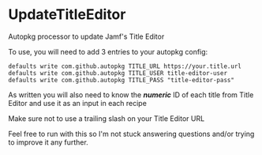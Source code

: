 # UpdateTitleEditor
Autopkg processor to update Jamf's Title Editor

To use, you will need to add 3 entries to your autopkg config:
```
defaults write com.github.autopkg TITLE_URL https://your.title.url 
defaults write com.github.autopkg TITLE_USER title-editor-user
defaults write com.github.autopkg TITLE_PASS "title-editor-pass"
```
As written you will also need to know the ***numeric*** ID of each title from Title Editor and use it as an input in each recipe

Make sure not to use a trailing slash on your Title Editor URL

Feel free to run with this so I'm not stuck answering questions and/or trying to improve it any further.
